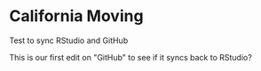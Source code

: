 # California Moving
Test to sync RStudio and GitHub

This is our first edit on "GitHub" to see if it syncs back to RStudio?
